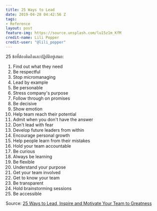```yaml
---
title: 25 Ways to Lead
date: 2019-04-28 04:42:56 Z
tags:
- Reference
layout: post
feature-img: https://source.unsplash.com/lu15z1m_KfM
credit-name: Lili Popper
credit-user: "@lili_popper"
---
```


25 ข้อที่ต้องคิดถึงและปฏิบัติอยู่เสมอ:

1. Find out what they need
2. Be respectful
3. Stop micromanaging
4. Lead by example
5. Be personable
6. Stress company's purpose
7. Follow through on promises
8. Be decisive
9. Show emotion
10. Help team reach their potential
11. Admit when you don't have the answer
12. Don't lead with fear
13. Develop future leaders from within
14. Encourage personal growth
15. Help people learn from their mistakes
16. Hold your team accountable
17. Be curious
18. Always be learning
19. Be flexible
20. Understand your purpose
21. Get your team involved
22. Get to know your team
23. Be transparent
24. Hold brainstorming sessions
25. Be accessible

Source: [25 Ways to Lead, Inspire and Motivate Your Team to Greatness](https://www.entrepreneur.com/slideshow/299847)
